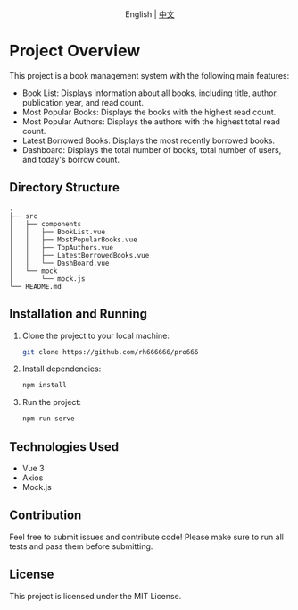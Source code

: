 <div align="center">
  English | <a href="docs/README_zh-CN.md">中文</a>
</div>

# Project Overview

This project is a book management system with the following main features:

- Book List: Displays information about all books, including title, author, publication year, and read count.
- Most Popular Books: Displays the books with the highest read count.
- Most Popular Authors: Displays the authors with the highest total read count.
- Latest Borrowed Books: Displays the most recently borrowed books.
- Dashboard: Displays the total number of books, total number of users, and today's borrow count.

## Directory Structure

```
.
├── src
│   ├── components
│   │   ├── BookList.vue
│   │   ├── MostPopularBooks.vue
│   │   ├── TopAuthors.vue
│   │   ├── LatestBorrowedBooks.vue
│   │   └── DashBoard.vue
│   └── mock
│       └── mock.js
└── README.md
```

## Installation and Running

1. Clone the project to your local machine:
   ```bash
   git clone https://github.com/rh666666/pro666
   ```

2. Install dependencies:
   ```bash
   npm install
   ```

3. Run the project:
   ```bash
   npm run serve
   ```

## Technologies Used

- Vue 3
- Axios
- Mock.js

## Contribution

Feel free to submit issues and contribute code! Please make sure to run all tests and pass them before submitting.

## License

This project is licensed under the MIT License.
